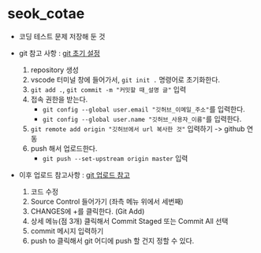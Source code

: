 # seok_cotae
- 코딩 테스트 문제 저장해 둔 것

- git 참고 사항 : [git 초기 설정](https://blog.naver.com/ogh010/222412610320)
    1. repository 생성
    2. vscode 터미널 창에 들어가서, ```git init .``` 명령어로 초기화한다.
    3. ```git add .```, ```git commit -m "커밋할 때_설명 글"``` 입력
    4. 접속 권한을 받는다.
        - ```git config --global user.email "깃허브_이메일_주소"```를 입력한다.
        - ```git config --global user.name "깃허브_사용자_이름"```를 입력한다.
    5. ```git remote add origin "깃허브에서 url 복사한 것"``` 입력하기 -> github 연동
    6. push 해서 업로드한다.
        - ```git push --set-upstream origin master``` 입력

- 이후 업로드 참고사항 : [git 업로드 참고](https://miaow-miaow.tistory.com/133)
    1. 코드 수정
    2. Source Control 들어가기 (좌측 메뉴 위에서 세번째)
    3. CHANGES에 +를 클릭한다. (Git Add)
    4. 상세 메뉴(점 3개) 클릭해서 Commit Staged 또는 Commit All 선택
    5. commit 메시지 입력하기
    6. push to 클릭해서 git 어디에 push 할 건지 정할 수 있다.

